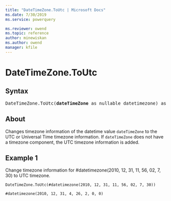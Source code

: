 ```yaml
---
title: "DateTimeZone.ToUtc | Microsoft Docs"
ms.date: 7/30/2019
ms.service: powerquery

ms.reviewer: owend
ms.topic: reference
author: minewiskan
ms.author: owend
manager: kfile
---
```

# DateTimeZone.ToUtc

## Syntax

<pre>
DateTimeZone.ToUtc(<b>dateTimeZone</b> as nullable datetimezone) as nullable datetimezone
</pre>
  
## About  
Changes timezone information of the datetime value `dateTimeZone` to the UTC or Universal Time timezone information. If `dateTimeZone` does not have a timezone component, the UTC timezone information is added.

## Example 1
Change timezone information for #datetimezone(2010, 12, 31, 11, 56, 02, 7, 30) to UTC timezone.

```powerquery-m
DateTimeZone.ToUtc(#datetimezone(2010, 12, 31, 11, 56, 02, 7, 30))
```

`#datetimezone(2010, 12, 31, 4, 26, 2, 0, 0)`